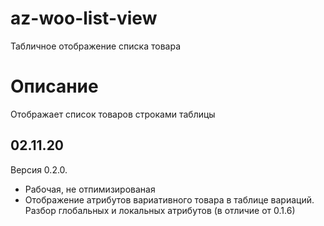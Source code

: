 # az-woo-list-view
Табличное отображение списка товара

# Описание
Отображает список товаров строками таблицы

## 02.11.20

Версия 0.2.0.
* Рабочая, не отпимизированая
* Отображение атрибутов вариативного товара в таблице вариаций. Разбор глобальных и локальных атрибутов (в отличие от 0.1.6)
